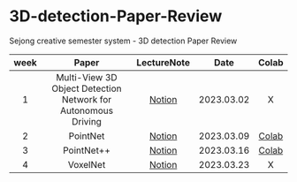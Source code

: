 # 3D-detection-Paper-Review
Sejong creative semester system - 3D detection Paper Review


| week | Paper                                                         | LectureNote                                                                                                                                                  | Date       | Colab                                                                                           |
|:---: |:-----------------:                                            |:---:                                                                                                                                                         |:---:       |:---:                                                                                            |
| 1    | Multi-View 3D Object Detection Network for Autonomous Driving | [Notion](https://complex-steed-18d.notion.site/Multi-View-3D-Object-Detection-Network-for-Autonomous-Driving-ab68cbd5293544be9aa87313a202b127)               | 2023.03.02 | X                                                                                               | 
| 2    | PointNet                                                      | [Notion](https://complex-steed-18d.notion.site/PointNet-Deep-Learning-on-Point-Sets-for-3D-Classification-and-Segmentation-a963692e92ef4fb88f95ab537c214f17) | 2023.03.09 | [Colab](https://colab.research.google.com/drive/12RQDCV7krZtfjwJ0B4bOEBnvnDHTu-k2?usp=sharing)  |
| 3    | PointNet++                                                    | [Notion](https://complex-steed-18d.notion.site/PointNet-Deep-Hierarchical-Feature-Learning-on-Point-Sets-in-a-Metric-Space-d5aed7dda59a4d5d8ff921af2d6b7d68) | 2023.03.16 |  [Colab](https://colab.research.google.com/drive/1VBug-sa_o5WuTqlM1kFMzkR2E9LyAnTH?usp=sharing) |
| 4    | VoxelNet                                                      | [Notion](https://complex-steed-18d.notion.site/VoxelNet-End-to-End-Learning-for-Point-Cloud-Based-3D-Object-Detection-4f4fec7009404ee99b9bca974f8e6135) | 2023.03.23 | X|
